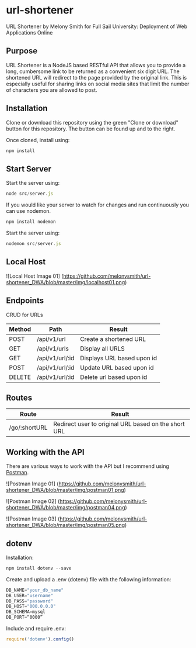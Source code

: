 # url-shortener
URL Shortener by Melony Smith for Full Sail University: Deployment of Web Applications Online

## Purpose
URL Shortener is a NodeJS based RESTful API that allows you to provide a long, cumbersome link to be returned as a convenient six digit  URL. The shortened URL will redirect to the page provided by the original link. This is especially useful for sharing links on social media sites that limit the number of characters you are allowed to post.

## Installation
Clone or download this repository using the green "Clone or download" button for this repository. The button can be found up and to the right.

Once cloned, install using:
```javascript
npm install
```

## Start Server
Start the server using:
```javascript
node src/server.js
```

If you would like your server to watch for changes and run continuously you can use nodemon.
```javascript
npm install nodemon
```
Start the server using:
```javascript
nodemon src/server.js
```

## Local Host
![Local Host Image 01]
(https://github.com/melonysmith/url-shortener_DWA/blob/master/img/localhost01.png)

## Endpoints
CRUD for URLs

Method | Path | Result
------------ | ------------- | -------------
POST  |  /api/v1/url  |  Create a shortened URL
GET  |  /api/v1/urls  |  Display all URLS
GET  |  /api/v1/url/:id  |  Displays URL based upon id
POST  |  /api/v1/url/:id  |  Update URL based upon id
DELETE  |  /api/v1/url/:id  |  Delete url based upon id

## Routes
Route | Result
---------- | -------------
/go/:shortURL  |  Redirect user to original URL based on the short URL

## Working with the API
There are various ways to work with the API but I recommend using [Postman](https://www.getpostman.com/docs/introduction).

![Postman Image 01]
(https://github.com/melonysmith/url-shortener_DWA/blob/master/img/postman01.png)

![Postman Image 02]
(https://github.com/melonysmith/url-shortener_DWA/blob/master/img/postman04.png)

![Postman Image 03]
(https://github.com/melonysmith/url-shortener_DWA/blob/master/img/postman05.png)

## dotenv
Installation:
```javascript
npm install dotenv --save
```

Create and upload a .env (dotenv) file with the following information:
```javascript
DB_NAME="your_db_name"
DB_USER="username"
DB_PASS="password"
DB_HOST="000.0.0.0"
DB_SCHEMA=mysql
DB_PORT=“0000”
```

Include and require .env:
```javascript
require('dotenv').config()

